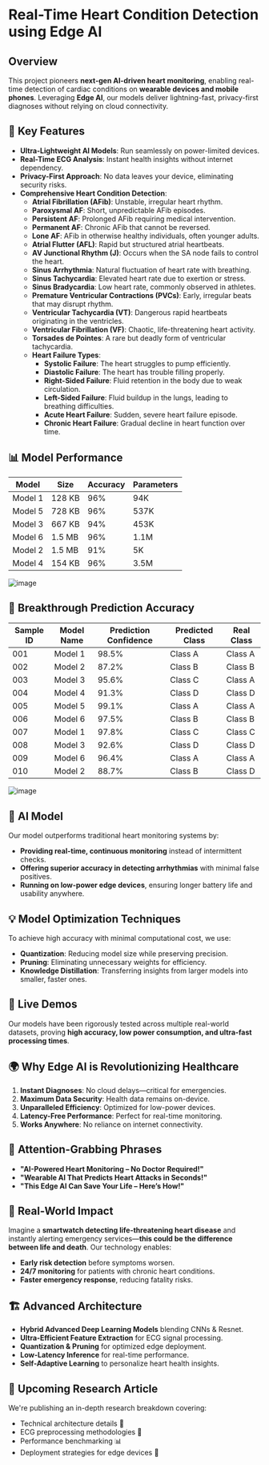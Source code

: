 #  Real-Time Heart Condition Detection using Edge AI

## Overview
This project pioneers **next-gen AI-driven heart monitoring**, enabling real-time detection of cardiac conditions on **wearable devices and mobile phones**. Leveraging **Edge AI**, our models deliver lightning-fast, privacy-first diagnoses without relying on cloud connectivity.

## 🚀 Key Features
- **Ultra-Lightweight AI Models**: Run seamlessly on power-limited devices.
- **Real-Time ECG Analysis**: Instant health insights without internet dependency.
- **Privacy-First Approach**: No data leaves your device, eliminating security risks.
- **Comprehensive Heart Condition Detection**:
  - **Atrial Fibrillation (AFib)**: Unstable, irregular heart rhythm.
  - **Paroxysmal AF**: Short, unpredictable AFib episodes.
  - **Persistent AF**: Prolonged AFib requiring medical intervention.
  - **Permanent AF**: Chronic AFib that cannot be reversed.
  - **Lone AF**: AFib in otherwise healthy individuals, often younger adults.
  - **Atrial Flutter (AFL)**: Rapid but structured atrial heartbeats.
  - **AV Junctional Rhythm (J)**: Occurs when the SA node fails to control the heart.
  - **Sinus Arrhythmia**: Natural fluctuation of heart rate with breathing.
  - **Sinus Tachycardia**: Elevated heart rate due to exertion or stress.
  - **Sinus Bradycardia**: Low heart rate, commonly observed in athletes.
  - **Premature Ventricular Contractions (PVCs)**: Early, irregular beats that may disrupt rhythm.
  - **Ventricular Tachycardia (VT)**: Dangerous rapid heartbeats originating in the ventricles.
  - **Ventricular Fibrillation (VF)**: Chaotic, life-threatening heart activity.
  - **Torsades de Pointes**: A rare but deadly form of ventricular tachycardia.
  - **Heart Failure Types**:
    - **Systolic Failure**: The heart struggles to pump efficiently.
    - **Diastolic Failure**: The heart has trouble filling properly.
    - **Right-Sided Failure**: Fluid retention in the body due to weak circulation.
    - **Left-Sided Failure**: Fluid buildup in the lungs, leading to breathing difficulties.
    - **Acute Heart Failure**: Sudden, severe heart failure episode.
    - **Chronic Heart Failure**: Gradual decline in heart function over time.


## 📊 Model Performance
| **Model** | **Size** | **Accuracy** | **Parameters** |
|-----------|---------|-------------|---------------|
| Model 1  | 128 KB  | 96%         | 94K           |
| Model 5  | 728 KB  | 96%         | 537K          |
| Model 3  | 667 KB  | 94%         | 453K          |
| Model 6  | 1.5 MB  | 96%         | 1.1M          |
| Model 2  | 1.5 MB  | 91%         | 5K            |
| Model 4  | 154 KB  | 96%         | 3.5M          |

![image](https://github.com/user-attachments/assets/020ac04f-7065-4795-b3b4-d127ffd41228)

## 📌 Breakthrough Prediction Accuracy
| **Sample ID** | **Model Name** | **Prediction Confidence** | **Predicted Class** | **Real Class** |
|--------------|--------------|----------------------|----------------|-------------|
| 001          | Model 1      | 98.5%                | Class A        | Class A     |
| 002          | Model 2      | 87.2%                | Class B        | Class B     |
| 003          | Model 3      | 95.6%                | Class C        | Class A     |
| 004          | Model 4      | 91.3%                | Class D        | Class D     |
| 005          | Model 5      | 99.1%                | Class A        | Class A     |
| 006          | Model 6      | 97.5%                | Class B        | Class B     |
| 007          | Model 1      | 97.8%                | Class C        | Class C     |
| 008          | Model 3      | 92.6%                | Class D        | Class D     |
| 009          | Model 6      | 96.4%                | Class A        | Class A     |
| 010          | Model 2      | 88.7%                | Class B        | Class D     |

![image](https://github.com/user-attachments/assets/08172caf-76bb-4212-b258-f578e134f1a5)

## 🧠 AI Model
Our model outperforms traditional heart monitoring systems by:
- **Providing real-time, continuous monitoring** instead of intermittent checks.
- **Offering superior accuracy in detecting arrhythmias** with minimal false positives.
- **Running on low-power edge devices**, ensuring longer battery life and usability anywhere.

## 💡 Model Optimization Techniques
To achieve high accuracy with minimal computational cost, we use:
- **Quantization**: Reducing model size while preserving precision.
- **Pruning**: Eliminating unnecessary weights for efficiency.
- **Knowledge Distillation**: Transferring insights from larger models into smaller, faster ones.

## 🚨 Live Demos
Our models have been rigorously tested across multiple real-world datasets, proving **high accuracy, low power consumption, and ultra-fast processing times**.

## 🌍 Why Edge AI is Revolutionizing Healthcare
1. **Instant Diagnoses**: No cloud delays—critical for emergencies.
2. **Maximum Data Security**: Health data remains on-device.
3. **Unparalleled Efficiency**: Optimized for low-power devices.
4. **Latency-Free Performance**: Perfect for real-time monitoring.
5. **Works Anywhere**: No reliance on internet connectivity.

## 🎯 Attention-Grabbing Phrases
- **"AI-Powered Heart Monitoring – No Doctor Required!"**
- **"Wearable AI That Predicts Heart Attacks in Seconds!"**
- **"This Edge AI Can Save Your Life – Here’s How!"**

## 🏥 Real-World Impact
Imagine a **smartwatch detecting life-threatening heart disease** and instantly alerting emergency services—**this could be the difference between life and death**. Our technology enables:
- **Early risk detection** before symptoms worsen.
- **24/7 monitoring** for patients with chronic heart conditions.
- **Faster emergency response**, reducing fatality risks.

## 🏗️ Advanced Architecture
- **Hybrid Advanced Deep Learning Models** blending CNNs & Resnet.
- **Ultra-Efficient Feature Extraction** for ECG signal processing.
- **Quantization & Pruning** for optimized edge deployment.
- **Low-Latency Inference** for real-time performance.
- **Self-Adaptive Learning** to personalize heart health insights.

## 📖 Upcoming Research Article
We're publishing an in-depth research breakdown covering:
- Technical architecture details 🔬
- ECG preprocessing methodologies 📡
- Performance benchmarking 📊
- Deployment strategies for edge devices 📱

